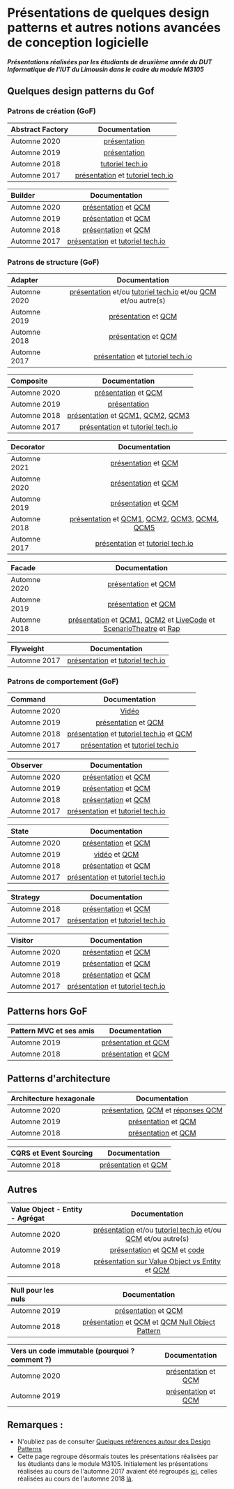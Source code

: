 # Présentations de quelques design patterns et autres notions avancées de conception logicielle 

***Présentations réalisées par les étudiants de deuxième année du DUT Informatique de l'IUT du Limousin dans le cadre du module M3105***  


<!-- Consignes aux étudiants : vous devez ajouter vos ressources au niveau de la ligne Automne 2019 
Attention, le contenu des présentations des années précédentes n'est pas toujours exact ;-)
-->
 

## Quelques design patterns du Gof

### Patrons de création (GoF)

| Abstract Factory 	|  Documentation |  
| :---				|  :---: 	 	 |  
|Automne 2020 		| [présentation](https://github.com/HyroHyKen/Design-Pattern-Factory-Abstract-Factory/blob/main/Design%20Pattern%20_%20Factory%20_%20Abstract%20Factory.pdf) |        
|Automne 2019 		| [présentation](https://github.com/dorianabraham/designPatternFabrique/blob/master/Les%20design%20patterns%20Fabrique%20et%20Fabrique%20abstraite.pdf) |    
|Automne 2018 		| [tutoriel tech.io](https://tech.io/playgrounds/36103/design-pattern-factory-abstract-factory/introduction) |   
|Automne 2017		| [présentation](https://github.com/EliseJoffre/AbstractFactory/blob/master/Abstract_Factory.pdf) et [tutoriel tech.io](https://tech.io/playgrounds/f62a10122a2a86e3a0addaf9777db3610789/presentation_design_pattern_abstract_factory/pattern-abstract-factory) |



| Builder 			|  Documentation |  
| :---				|  :---: 		 |   
|Automne 2020 		| [présentation](https://docs.google.com/presentation/d/19YkgvPRhbnUVCXAWOXmVCVUyVgJ8Vj841cPC_u1_SD4/edit?usp=sharing) et [QCM](https://forms.gle/oFDYFAh5Ha5W2tY18)|    
|Automne 2019 		| [présentation](https://github.com/tlimbert/builder/blob/master/Builder.pdf) et [QCM](https://urlz.fr/b8rU) |    
|Automne 2018 		| [présentation](https://github.com/LeoLacoste/Diapo-Builder-Pattern/blob/master/Builder%20Pattern.pdf) et [QCM](https://tech.io/playgrounds/a7fa8d8a2ba3477faf2165f1db738db071363/quizz/introduction) |  
|Automne 2017		| [présentation](https://github.com/jubidatiloki/playground-kNAwesXw/blob/master/BUILDER.pdf) et [tutoriel tech.io](https://tech.io/playgrounds/b63d9576f847336efb8ae81ceddc2b915017/pattern-builder/introduction) |  


### Patrons de structure (GoF)


| Adapter 			|  Documentation |  
| :---				|  :---: 		 |  
|Automne 2020 		| [présentation](https://github.com/mcagnon/designPatternAdapter/blob/main/DesignPatternAdapter.pdf) et/ou [tutoriel tech.io](lien_vers_votre_travail) et/ou [QCM](https://docs.google.com/forms/d/e/1FAIpQLScWtz_k_RQQnOfVkvTV6fkVb8dpze1YJDOl5MydAsPmhc9rFg/viewform) et/ou autre(s) |       
|Automne 2019 		| [présentation](https://github.com/MaximeBerduck/PatternAdapter/blob/master/Desktop/Pattern.pdf) et [QCM](https://docs.google.com/forms/d/e/1FAIpQLSe_EktJnTzSCuycfb1iupp4RVBhI3E_bRSpOGpjZmN2MBBJPg/viewform)|  
|Automne 2018 		| [présentation](https://github.com/lperruchaud/Design_Pattern_Adapter) et [QCM](https://tech.io/playgrounds/f0b0a1a0fe3fdba4f2de4a65e8f1f09684283/java-maven-project) |  
|Automne 2017		| [présentation](https://github.com/Aliths/DesignPaternAdapter/blob/master/Design_Pattern_Adapter.pdf) et [tutoriel tech.io](https://tech.io/playgrounds/7eedf762ec280a51d10f93111bd5214974601/design-pattern-adapter/le-cour) | 


| Composite			|  Documentation |  
| :---				|  :---: 		 |  
|Automne 2020 		| [présentation](https://github.com/Sohar-FV/Presentation_Pattern_Composite/blob/main/diaporamaComposite.pdf) et [QCM](https://docs.google.com/forms/d/e/1FAIpQLSfp1qMKbW19WsAhAWJRCjYvaRZaeMZDiU5t6adGHwzpWG-nvA/viewform?usp=sf_link)
|Automne 2019 		| [présentation](https://github.com/Jeanjon/expose/blob/master/Expose_composite.pdf) |    
|Automne 2018 		| [présentation](https://github.com/ThibaultMagy/PatternComposite) et [QCM1](http://www.strawpoll.me/16923727), [QCM2](http://www.strawpoll.me/16923749), [QCM3](http://www.strawpoll.me/16923763) |    
|Automne 2017		| [présentation](https://github.com/GregWss/Design-Pattern-Composite/blob/master/PatternComposite.pdf) et [tutoriel tech.io](https://tech.io/playgrounds/10154/design-pattern-composite/presentation) | 


| Decorator			|  Documentation |  
| :---				|  :---: 		 |  
|Automne 2021 		| [présentation](https://github.com/DenisChon/PatternDecorator/design-pattern.pdf) et [QCM](https://docs.google.com/forms/d/e/1FAIpQLScEmTNLB_dLNGokRh93v1VByc4COAaVhB21NNW77m7L_reX0g/viewform?usp=sf_link) | 
|Automne 2020 		| [présentation](https://github.com/Anthony-AUDOIN/designPatternDecorator/blob/main/DesignPatternDecoratorDiapo.pdf) et [QCM](https://forms.gle/pPUsbBqEMXqpqTAq7) |       
|Automne 2019         | [présentation](https://github.com/FaresCherif/designPatternDecorator/blob/master/DesignPatternDecoratorDiapo.pdf) et [QCM](https://www.sli.do/) |    
|Automne 2018 		| [présentation](https://github.com/Minemega19/DesignPaternDecorator) et [QCM1](http://www.strawpoll.me/16827808), [QCM2](http://www.strawpoll.me/16827813), [QCM3](http://www.strawpoll.me/16827815), [QCM4](http://www.strawpoll.me/16827819), [QCM5](http://www.strawpoll.me/16923769) |  
|Automne 2017		| [présentation](https://github.com/marcmlc/DesignPattern-Decorator/blob/master/DiapoDecoratorPDF.pdf) et [tutoriel tech.io](https://tech.io/playgrounds/8396/simple-java-template/presentation) | 


| Facade			|  Documentation |  
| :---				|  :---: 		 |  
|Automne 2020 		| [présentation](https://github.com/LucasRaynaud/DesignPatternFacade2020/blob/master/Design%20Pattern%20Fa%C3%A7ade%202020.pdf) et [QCM](https://forms.gle/iCMpJVdVH6xRfXqd6)|       
|Automne 2019 		| [présentation](https://github.com/GBrehier/PatternFacade/blob/master/Pr%C3%A9sentation_pattern_Facade.pdf) et [QCM](https://urlz.fr/bjnr)|     
|Automne 2018 		| [présentation](https://github.com/arnaudsaulou/DesignPatternFacade/blob/master/Presentation.pdf) et [QCM1](http://slido.com#FACADE), [QCM2](http://slido.com#FACADE2) et [LiveCode](https://github.com/arnaudsaulou/DesignPatternFacade/blob/master/LiveCode.mp4) et [ScenarioTheatre](https://github.com/arnaudsaulou/DesignPatternFacade/blob/master/PieceTheatre.pdf) et [Rap](https://github.com/arnaudsaulou/DesignPatternFacade/blob/master/Rap_game.m4a)|  



| Flyweight			|  Documentation |  
| :---				|  :---: 		 |   
|Automne 2017		| [présentation](https://github.com/DimGael/Pr-sentationFlyweight/blob/master/DESIGN_PATTERN_FLYWEIGHT.pptx.pdf) et [tutoriel tech.io](https://tech.io/playgrounds/b010ce352e99e397ac49f975a8be4fd073111/simple-java-template/quiz) |




### Patrons de comportement (GoF)


| Command			|  Documentation |  
| :---				|  :---: 		 |  
|Automne 2020 		| [Vidéo](https://youtu.be/z6NOc4TXZDo) |       
|Automne 2019		| [présentation](https://github.com/MathisBremont/PatternCommand/blob/master/Diapo%20PATTERN%20COMMAND%20(1).pdf) et [QCM](https://www.dragnsurvey.com/survey/r/7d84e4f?fbclid=IwAR0fEma_0X3SYhkyWuw23mh7Lvf_y8lIeRWxzYPpVJ_Uq3HxXoQiTAU8EfY) |    
|Automne 2018 		|  [présentation](https://github.com/QLenoir/Command-Pattern-Git/blob/master/pattern_command.pdf) et [tutoriel tech.io](https://tech.io/playgrounds/36502/design-pattern-command/presentation) et [QCM](https://tech.io/playgrounds/36502/design-pattern-command/le-quizz) |  
|Automne 2017		| [présentation](https://github.com/leger50/DesignPattern_Command/blob/master/presentation_pattern_command_m3105.pdf) et [tutoriel tech.io](https://tech.io/playgrounds/10716/design-pattern-command/presentation) | 


| Observer			|  Documentation |  
| :---				|  :---: 	 |  
|Automne 2020 		| [présentation](https://github.com/Squalord/DesignPatternObserver/blob/main/Pattern%20Observer.pdf) et [QCM](https://forms.gle/VP9jCGAkS7q6bRTp8) |       
|Automne 2019 		| [présentation](https://github.com/JeffAnnan/Design-Pattern-Observer-2019-.git) et [QCM](https://urlz.fr/bmui) |    
|Automne 2018 		|  [présentation](https://github.com/Braxwell/Observer_Info_2A_IUT/blob/master/OBSERVER_INFO_2A_IUT.pdf) et [QCM](https://tech.io/playgrounds/38556/qcm---patron-de-conception-observateur) |  
|Automne 2017		| [présentation](ajoutez_votre_pdf_dans_presentations_2107_et_referez_ici_ou_donner_directement_le_lien_si_votre_presentation_est_en_ligne) et [tutoriel tech.io](https://tech.io/playgrounds/10426/design-pattern-observer/introduction) | 


| State				|  Documentation |  
| :---				|  :---: 		 |  
|Automne 2020 		| [présentation](https://github.com/lrenon/State-VS-Strategy-Patterns/blob/main/state_vs_strategy_renon_frediani_depellegrin_nguyenvangiau.pdf) et [QCM](https://docs.google.com/forms/d/1sLTqHXEIWUhYofO-8y4hwHoTsWS1sFJO2gwpU8LvnQ0/viewform?edit_requested=true) |       
|Automne 2019 		| [vidéo](https://youtu.be/SRMGw73eYrE) et [QCM](https://www.askabox.fr/repondre.php?s=257895&r=SPD79PAwwDtb)|   
|Automne 2018 		| [présentation](https://github.com/LaraVidoni/StatePattern/blob/master/statePattern.pdf) et [QCM](https://marvelapp.com/ab005ge) |  
|Automne 2017		| [présentation](https://github.com/Skyzau/PatternState/blob/master/Design%20Pattern%20State.pdf) et [tutoriel tech.io](https://tech.io/playgrounds/10542/design-pattern-state/introduction) | 


| Strategy			|  Documentation |  
| :---				|  :---: 		 |     
|Automne 2018 		| [présentation](https://github.com/PaterneBaptiste/Pr-sentation-Pattern-Startegy/blob/master/Pr%C3%A9sentation%20Pattern%20Strategy.pdf) et [QCM](https://tech.io/playgrounds/cc15e6fba3afd878558c8ae62b2e88e133473/qcm-pattern-strategy) |  
|Automne 2017		| [présentation](https://github.com/Lhudram/DesignPattern_Strategy/blob/master/PRESENTATION_STRATEGY_PATTERN.pdf) et [tutoriel tech.io](https://tech.io/playgrounds/10741/design-pattern-strategy/presentation) | 


|Visitor				|  Documentation |  
| :---				|  :---: 		 |  
|Automne 2020 		| [présentation](https://github.com/Benjamin-Pelaudeix/Visitor-Pattern/blob/master/Visitor_Pattern_2020_AN_DROUAL_MARTY_PELAUDEIX.pptx) et [QCM](https://tech.io/playgrounds/55804/qcm---patron-de-conception-visiteur)       
|Automne 2019 		| [présentation](https://github.com/Dylage/M3105---DP-Visiteur/blob/master/Support%20pr%C3%A9sentation%20M3105%20-%20Visiteur.pdf)  et [QCM](https://tech.io/playgrounds/51758/qcm---patron-de-conception-viteu) |    
|Automne 2018 		|  [présentation](https://github.com/DepierreQuentin/Pattern-Vistor/blob/master/Design%20Pattern%20Visitor.pdf) et [QCM](https://tech.io/playgrounds/36080/design-pattern-visitor)|  
|Automne 2017		| [présentation](https://github.com/KhiOui/Design-Pattern-Visitor/blob/master/Visitor%20pattern.pdf) et [tutoriel tech.io](https://tech.io/playgrounds/8339/design-pattern-visitor/introduction) |


## Patterns hors GoF

| Pattern MVC et ses amis	|  Documentation |  
| :---						|  :---: 		 |   
|Automne 2019 				| [présentation et QCM](https://github.com/FredericCanaud/MVCEtSesAmis/blob/master/MVC-et-ses-amis.pdf) |    
|Automne 2018 				| [présentation](https://github.com/leger50/DesignPattern_MVC/blob/master/presentation/PatternMVC.pdf) et [QCM](https://qcm-mvc.netlify.com/) |



## Patterns d'architecture


| Architecture hexagonale	|  Documentation |  
| :---						|  :---: 		 |   
|Automne 2020 				| [présentation](https://youtu.be/XZ9hVYLi6As), [QCM](https://docs.google.com/forms/d/e/1FAIpQLSczJCZoJHjBYr_2O-Z9aIkJxGLPHrRVDuLoMu9-id0kLny7dQ/viewform) et [réponses QCM](https://github.com/sepios87/DDD/blob/main/DDD_TORIBIO_LAURENT_ROUGIER_POUZOL_reponse_QCM.pdf) |
|Automne 2019 				| [présentation](https://github.com/ruizhengxu/architectureHexa/blob/master/Pre%CC%81sentation%20Archi%20Hexa.pdf) et [QCM](https://www.askabox.fr/repondre.php?s=258682&r=SPYw8KXPxheA) |    
|Automne 2018 				|[présentation](https://prezi.com/view/1C7GzdWDAP2mdeUn8ddA) et [QCM](https://tech.io/playgrounds/790c35ae790d0cf8e652855d1bd6364267283/quizz-architecture-hexagonale) |  


| CQRS et Event Sourcing	|  Documentation |  
| :---						|  :---: 		 |     
|Automne 2018 				| [présentation](https://github.com/thiagaradja2/Patter-CQRS-Event-Sourcing/blob/master/CQRS%20%26%20EventSourcing.pdf) et [QCM](https://goo.gl/forms/XhaxCCssPc6q4Kjm1) |


## Autres

| Value Object - Entity -  Agrégat	|  Documentation |  
| :---						|  :---: 		 |  
|Automne 2020 		| [présentation](lien_vers_votre_travail) et/ou [tutoriel tech.io](lien_vers_votre_travail) et/ou [QCM](lien_vers_votre_travail) et/ou autre(s) |       
|Automne 2019 				| [présentation](https://github.com/BenoitGui/DDDPowerPoint/blob/master/DDD.pdf) et  [QCM](https://tech.io/playgrounds/51956/quizz-ddd) et [code](https://github.com/BenoitGui/DDDPres2) |    
|Automne 2018 				| [présentation sur Value Object vs Entity](https://drive.google.com/file/d/1vNGobY0ZHgoeapSe3h2c4ESuE35NJL91/view?usp=sharing) et [QCM](https://tech.io/playgrounds/36536/quiz-value-object-entity) |


| Null pour les nuls		|  Documentation |  
| :---						|  :---: 		 |   
|Automne 2019 				| [présentation](https://github.com/MajinEro/NULL-OBJECT/blob/master/NULL%20OBJECT.pdf) et [QCM](https://forms.gle/zKimHRsBbfMdMxDx9) |    
|Automne 2018 				| [présentation](https://drive.google.com/open?id=1fwzIDtEVaLuJZTHV6Ksfz9pL1s1ilMYPTR2pgBbdtcU) et [QCM](https://tech.io/playgrounds/3b5fb671f19cbd273817023e44e5428681473/qcm-traiter-le-null-en-java) et [QCM Null Object Pattern](https://tech.io/playgrounds/857eda8eb0772f747464f82dd1fe9c8571473/qcm-pattern-null-object)|  




| Vers un code immutable (pourquoi ? comment ?) |  Documentation |  
| :---											|  :---: 		 |  
|Automne 2020 		| [présentation](https://git.unilim.fr/gauthier78/immuabilite/raw/master/Immuabilite.pdf) et [QCM](https://forms.gle/SVCqCVfmbpb6kxYU9) |       
|Automne 2019 									| [présentation](lien_vers_votre_travail) et [QCM](https://www.askabox.fr/repondre.php?s=256774&r=SPmW795ZvvbV)  | 




## Remarques :    
- N'oubliez pas de consulter [Quelques références autour des Design Patterns](references_patterns.md)  
- Cette page regroupe désormais toutes les présentations réalisées par les étudiants dans le module M3105. Initialement les présentations réalisées au cours de l'automne 2017 avaient été regroupés  [ici](patterns_2017.md), celles réalisées au cours de l'automne 2018 [là](patterns_2018.md).
